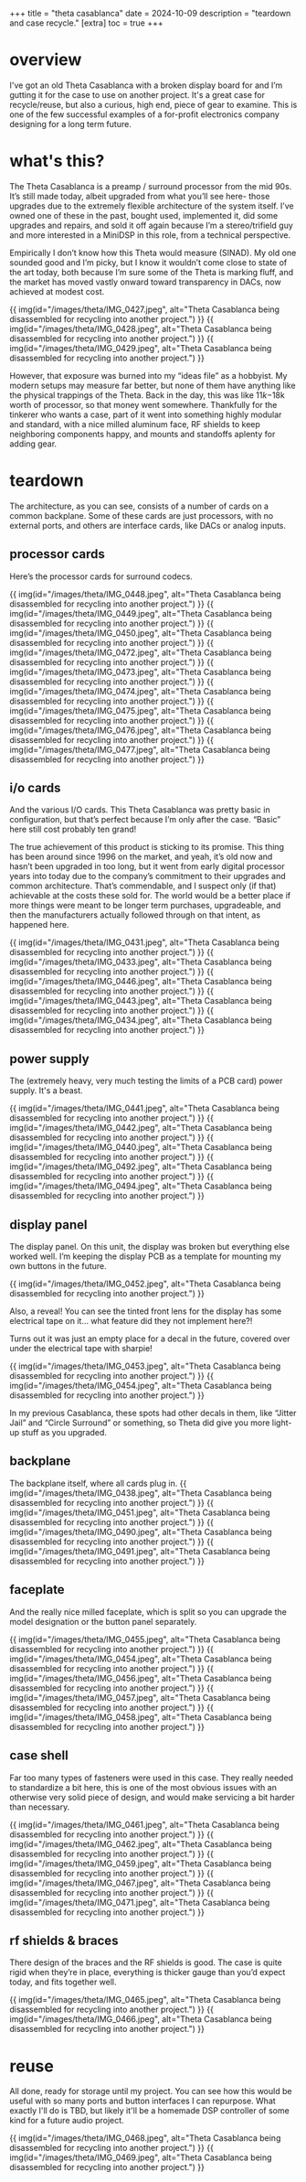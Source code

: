 +++
title = "theta casablanca"
date = 2024-10-09
description = "teardown and case recycle."
[extra]
  toc = true
+++

# overview
I've got an old Theta Casablanca with a broken display board for and I’m gutting it for the case to use on another project. It's a great case for recycle/reuse, but also a curious, high end, piece of gear to examine. This is one of the few successful examples of a for-profit electronics company designing for a long term future.

# what's this?
The Theta Casablanca is a preamp / surround processor from the mid 90s. It’s still made today, albeit upgraded from what you’ll see here- those upgrades due to the extremely flexible architecture of the system itself. I’ve owned one of these in the past, bought used, implemented it, did some upgrades and repairs, and sold it off again because I’m a stereo/trifield guy and more interested in a MiniDSP in this role, from a technical perspective.

Empirically I don’t know how this Theta would measure (SINAD). My old one sounded good and I’m picky, but I know it wouldn’t come close to state of the art today, both because I’m sure some of the Theta is marking fluff, and the market has moved vastly onward toward transparency in DACs, now achieved at modest cost.

{{ img(id="/images/theta/IMG_0427.jpeg", alt="Theta Casablanca being disassembled for recycling into another project.") }}
{{ img(id="/images/theta/IMG_0428.jpeg", alt="Theta Casablanca being disassembled for recycling into another project.") }}
{{ img(id="/images/theta/IMG_0429.jpeg", alt="Theta Casablanca being disassembled for recycling into another project.") }}

However, that exposure was burned into my “ideas file” as a hobbyist. My modern setups may measure far better, but none of them have anything like the physical trappings of the Theta. Back in the day, this was like $11k-$18k worth of processor, so that money went somewhere. Thankfully for the tinkerer who wants a case, part of it went into something highly modular and standard, with a nice milled aluminum face, RF shields to keep neighboring components happy, and mounts and standoffs aplenty for adding gear.

# teardown
The architecture, as you can see, consists of a number of cards on a common backplane. Some of these cards are just processors, with no external ports, and others are interface cards, like DACs or analog inputs.

## processor cards
Here’s the processor cards for surround codecs.

{{ img(id="/images/theta/IMG_0448.jpeg", alt="Theta Casablanca being disassembled for recycling into another project.") }}
{{ img(id="/images/theta/IMG_0449.jpeg", alt="Theta Casablanca being disassembled for recycling into another project.") }}
{{ img(id="/images/theta/IMG_0450.jpeg", alt="Theta Casablanca being disassembled for recycling into another project.") }}
{{ img(id="/images/theta/IMG_0472.jpeg", alt="Theta Casablanca being disassembled for recycling into another project.") }}
{{ img(id="/images/theta/IMG_0473.jpeg", alt="Theta Casablanca being disassembled for recycling into another project.") }}
{{ img(id="/images/theta/IMG_0474.jpeg", alt="Theta Casablanca being disassembled for recycling into another project.") }}
{{ img(id="/images/theta/IMG_0475.jpeg", alt="Theta Casablanca being disassembled for recycling into another project.") }}
{{ img(id="/images/theta/IMG_0476.jpeg", alt="Theta Casablanca being disassembled for recycling into another project.") }}
{{ img(id="/images/theta/IMG_0477.jpeg", alt="Theta Casablanca being disassembled for recycling into another project.") }}

## i/o cards
And the various I/O cards. This Theta Casablanca was pretty basic in configuration, but that’s perfect because I’m only after the case. “Basic” here still cost probably ten grand!

The true achievement of this product is sticking to its promise. This thing has been around since 1996 on the market, and yeah, it’s old now and hasn’t been upgraded in too long, but it went from early digital processor years into today due to the company’s commitment to their upgrades and common architecture. That’s commendable, and I suspect only (if that) achievable at the costs these sold for. The world would be a better place if more things were meant to be longer term purchases, upgradeable, and then the manufacturers actually followed through on that intent, as happened here.

{{ img(id="/images/theta/IMG_0431.jpeg", alt="Theta Casablanca being disassembled for recycling into another project.") }}
{{ img(id="/images/theta/IMG_0433.jpeg", alt="Theta Casablanca being disassembled for recycling into another project.") }}
{{ img(id="/images/theta/IMG_0446.jpeg", alt="Theta Casablanca being disassembled for recycling into another project.") }}
{{ img(id="/images/theta/IMG_0443.jpeg", alt="Theta Casablanca being disassembled for recycling into another project.") }}
{{ img(id="/images/theta/IMG_0434.jpeg", alt="Theta Casablanca being disassembled for recycling into another project.") }}

## power supply
The (extremely heavy, very much testing the limits of a PCB card) power supply. It's a beast.

{{ img(id="/images/theta/IMG_0441.jpeg", alt="Theta Casablanca being disassembled for recycling into another project.") }}
{{ img(id="/images/theta/IMG_0442.jpeg", alt="Theta Casablanca being disassembled for recycling into another project.") }}
{{ img(id="/images/theta/IMG_0440.jpeg", alt="Theta Casablanca being disassembled for recycling into another project.") }}
{{ img(id="/images/theta/IMG_0492.jpeg", alt="Theta Casablanca being disassembled for recycling into another project.") }}
{{ img(id="/images/theta/IMG_0494.jpeg", alt="Theta Casablanca being disassembled for recycling into another project.") }}

## display panel
The display panel. On this unit, the display was broken but everything else worked well. I’m keeping the display PCB as a template for mounting my own buttons in the future.

{{ img(id="/images/theta/IMG_0452.jpeg", alt="Theta Casablanca being disassembled for recycling into another project.") }}

Also, a reveal! You can see the tinted front lens for the display has some electrical tape on it… what feature did they not implement here?!

Turns out it was just an empty place for a decal in the future, covered over under the electrical tape with sharpie!

{{ img(id="/images/theta/IMG_0453.jpeg", alt="Theta Casablanca being disassembled for recycling into another project.") }}
{{ img(id="/images/theta/IMG_0454.jpeg", alt="Theta Casablanca being disassembled for recycling into another project.") }}

In my previous Casablanca, these spots had other decals in them, like “Jitter Jail” and “Circle Surround” or something, so Theta did give you more light-up stuff as you upgraded.

## backplane
The backplane itself, where all cards plug in.
{{ img(id="/images/theta/IMG_0438.jpeg", alt="Theta Casablanca being disassembled for recycling into another project.") }}
{{ img(id="/images/theta/IMG_0451.jpeg", alt="Theta Casablanca being disassembled for recycling into another project.") }}
{{ img(id="/images/theta/IMG_0490.jpeg", alt="Theta Casablanca being disassembled for recycling into another project.") }}
{{ img(id="/images/theta/IMG_0491.jpeg", alt="Theta Casablanca being disassembled for recycling into another project.") }}

## faceplate
And the really nice milled faceplate, which is split so you can upgrade the model designation or the button panel separately.

{{ img(id="/images/theta/IMG_0455.jpeg", alt="Theta Casablanca being disassembled for recycling into another project.") }}
{{ img(id="/images/theta/IMG_0454.jpeg", alt="Theta Casablanca being disassembled for recycling into another project.") }}
{{ img(id="/images/theta/IMG_0456.jpeg", alt="Theta Casablanca being disassembled for recycling into another project.") }}
{{ img(id="/images/theta/IMG_0457.jpeg", alt="Theta Casablanca being disassembled for recycling into another project.") }}
{{ img(id="/images/theta/IMG_0458.jpeg", alt="Theta Casablanca being disassembled for recycling into another project.") }}

## case shell
Far too many types of fasteners were used in this case. They really needed to standardize a bit here, this is one of the most obvious issues with an otherwise very solid piece of design, and would make servicing a bit harder than necessary.

{{ img(id="/images/theta/IMG_0461.jpeg", alt="Theta Casablanca being disassembled for recycling into another project.") }}
{{ img(id="/images/theta/IMG_0462.jpeg", alt="Theta Casablanca being disassembled for recycling into another project.") }}
{{ img(id="/images/theta/IMG_0459.jpeg", alt="Theta Casablanca being disassembled for recycling into another project.") }}
{{ img(id="/images/theta/IMG_0467.jpeg", alt="Theta Casablanca being disassembled for recycling into another project.") }}
{{ img(id="/images/theta/IMG_0471.jpeg", alt="Theta Casablanca being disassembled for recycling into another project.") }}

## rf shields & braces
There design of the braces and the RF shields is good. The case is quite rigid when they’re in place, everything is thicker gauge than you’d expect today, and fits together well.

{{ img(id="/images/theta/IMG_0465.jpeg", alt="Theta Casablanca being disassembled for recycling into another project.") }}
{{ img(id="/images/theta/IMG_0466.jpeg", alt="Theta Casablanca being disassembled for recycling into another project.") }}


# reuse
All done, ready for storage until my project. You can see how this would be useful with so many ports and button interfaces I can repurpose. What exactly I'll do is TBD, but likely it'll be a homemade DSP controller of some kind for a future audio project.

{{ img(id="/images/theta/IMG_0468.jpeg", alt="Theta Casablanca being disassembled for recycling into another project.") }}
{{ img(id="/images/theta/IMG_0469.jpeg", alt="Theta Casablanca being disassembled for recycling into another project.") }}
